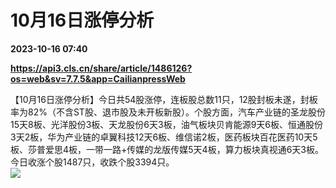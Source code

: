# 10月16日涨停分析

**2023-10-16 07:40**

**https://api3.cls.cn/share/article/1486126?os=web&sv=7.7.5&app=CailianpressWeb**

【10月16日涨停分析】今日共54股涨停，连板股总数11只，12股封板未遂，封板率为82%（不含ST股、退市股及未开板新股）。个股方面，汽车产业链的圣龙股份15天8板、光洋股份3板、天龙股份6天3板，油气板块贝肯能源9天6板、恒通股份3天2板，华为产业链的卓翼科技12天6板、维信诺2板，医药板块百花医药10天5板、莎普爱思4板，一带一路+传媒的龙版传媒5天4板，算力板块真视通6天3板。今日收涨个股1487只，收跌个股3394只。  
![](https://img.cls.cn/images/20231016/hr8RzE30zF.png)